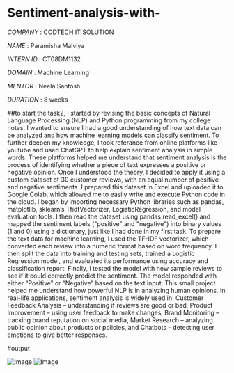 # Sentiment-analysis-with-

*COMPANY* : CODTECH IT SOLUTION

*NAME* : Paramisha Malviya

*INTERN ID* : CT08DM1132

*DOMAIN* : Machine Learning

*MENTOR* : Neela Santosh

*DURATION* : 8 weeks

##to start the task2, I started by revising the basic concepts of Natural Language Processing (NLP) and Python programming from my college notes. I wanted to ensure I had a good understanding of how text data can be analyzed and how machine learning models can classify sentiment. To further deepen my knowledge, I took referance from online platforms like youtube and used ChatGPT to help explain sentiment analysis in simple words. These platforms helped me understand that sentiment analysis is the process of identifying whether a piece of text expresses a positive or negative opinion. Once I understood the theory, I decided to apply it using a custom dataset of 30 customer reviews, with an equal number of positive and negative sentiments. I prepared this dataset in Excel and uploaded it to Google Colab, which allowed me to easily write and execute Python code in the cloud. I began by importing necessary Python libraries such as pandas, matplotlib, sklearn’s TfidfVectorizer, LogisticRegression, and model evaluation tools. I then read the dataset using pandas.read_excel() and mapped the sentiment labels ("positive" and "negative") into binary values (1 and 0) using a dictionary, just like I had done in my first task. To prepare the text data for machine learning, I used the TF-IDF vectorizer, which converted each review into a numeric format based on word frequency. I then split the data into training and testing sets, trained a Logistic Regression model, and evaluated its performance using accuracy and classification report. Finally, I tested the model with new sample reviews to see if it could correctly predict the sentiment. The model responded with either “Positive” or “Negative” based on the text input. This small project helped me understand how powerful NLP is in analyzing human opinions. In real-life applications, sentiment analysis is widely used in: Customer Feedback Analysis – understanding if reviews are good or bad, Product Improvement – using user feedback to make changes, Brand Monitoring – tracking brand reputation on social media, Market Research – analyzing public opinion about products or policies, and Chatbots – detecting user emotions to give better responses.

#output 

![Image](https://github.com/user-attachments/assets/b3e101b2-7215-42c2-8333-edf17b034007)
![Image](https://github.com/user-attachments/assets/b3e101b2-7215-42c2-8333-edf17b034007)


